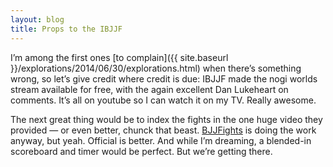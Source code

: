 ```yaml
---
layout: blog
title: Props to the IBJJF
---
```

I’m among the first ones [to complain]({{ site.baseurl }}/explorations/2014/06/30/explorations.html) when there’s something wrong, so let’s give credit where credit is due: IBJJF made the nogi worlds stream available for free, with the again excellent Dan Lukeheart on comments. It’s all on youtube so I can watch it on my TV. Really awesome.

The next great thing would be to index the fights in the one huge video they provided — or even better, chunck that beast. [BJJFights](http://bjjfights.com/) is doing the work anyway, but yeah. Official is better. And while I’m dreaming, a blended-in scoreboard and timer would be perfect. But we’re getting there.